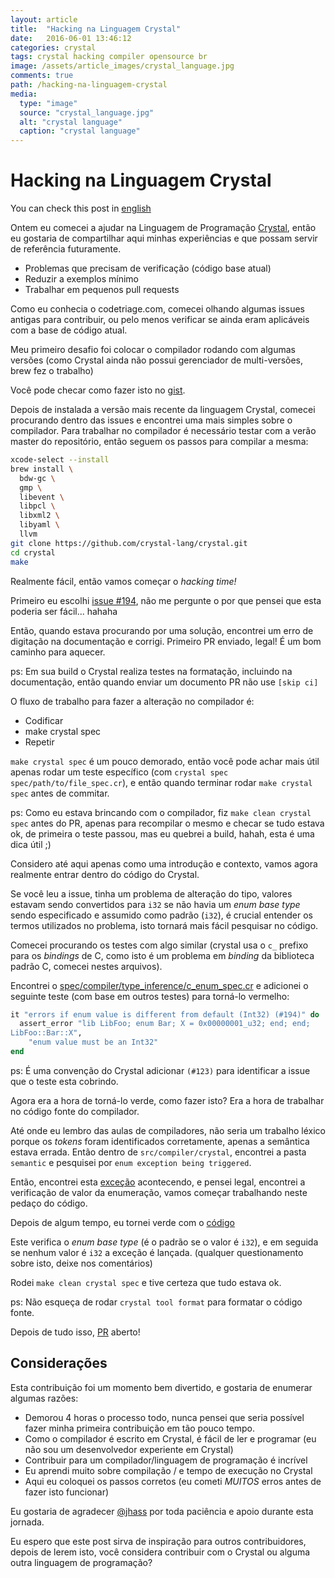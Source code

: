 ```yaml
---
layout: article
title:  "Hacking na Linguagem Crystal"
date:   2016-06-01 13:46:12
categories: crystal
tags: crystal hacking compiler opensource br
image: /assets/article_images/crystal_language.jpg
comments: true
path: /hacking-na-linguagem-crystal
media:
  type: "image"
  source: "crystal_language.jpg"
  alt: "crystal language"
  caption: "crystal language"
---
```


# Hacking na Linguagem Crystal

You can check this post in [english](/hacking-on-crystal-language)

Ontem eu comecei a ajudar na Linguagem de Programação [Crystal](http://crystal-lang.org/), então eu gostaria de compartilhar aqui minhas experiências e que possam servir de referência futuramente.

* Problemas que precisam de verificação (código base atual)
* Reduzir a exemplos mínimo
* Trabalhar em pequenos pull requests

Como eu conhecia o codetriage.com, comecei olhando algumas issues antigas para contribuir, ou pelo menos verificar se ainda eram aplicáveis com a base de código atual.

Meu primeiro desafio foi colocar o compilador rodando com algumas versões (como Crystal ainda não possui gerenciador de multi-versões, brew fez o trabalho)

Você pode checar como fazer isto no [gist](https://gist.github.com/fernandes/52dce07fd0b8b902dcfb582c21c56d57).

Depois de instalada a versão mais recente da linguagem Crystal, comecei procurando dentro das issues e encontrei uma mais simples sobre o compilador. Para trabalhar no compilador é necessário testar com a verão master do repositório, então seguem os passos para compilar a mesma:

```bash
xcode-select --install
brew install \
  bdw-gc \
  gmp \
  libevent \
  libpcl \
  libxml2 \
  libyaml \
  llvm
git clone https://github.com/crystal-lang/crystal.git
cd crystal
make
```

Realmente fácil, então vamos começar o _hacking time!_

Primeiro eu escolhi [issue #194](https://github.com/crystal-lang/crystal/issues/194), não me pergunte o por que pensei que esta poderia ser fácil... hahaha

Então, quando estava procurando por uma solução, encontrei um erro de digitação na documentação e corrigi. Primeiro PR enviado, legal! É um bom caminho para aquecer.

ps: Em sua build o Crystal realiza testes na formatação, incluindo na documentação, então quando enviar um documento PR não use `[skip ci]`

O fluxo de trabalho para fazer a alteração no compilador é:

* Codificar
* make crystal spec
* Repetir

`make crystal spec` é um pouco demorado, então você pode achar mais útil apenas rodar um teste específico (com `crystal spec spec/path/to/file_spec.cr`), e então quando terminar rodar `make crystal spec` antes de commitar.

ps: Como eu estava brincando com o compilador, fiz `make clean crystal spec` antes do PR, apenas para recompilar o mesmo e checar se tudo estava ok, de primeira o teste passou, mas eu quebrei a build, hahah, esta é uma dica útil ;)

Considero até aqui apenas como uma introdução e contexto, vamos agora realmente entrar dentro do código do Crystal.

Se você leu a issue, tinha um problema de alteração do tipo, valores estavam sendo convertidos para `i32` se não havia um _enum base type_  sendo especificado e assumido como padrão (`i32`), é crucial entender os termos utilizados no problema, isto tornará mais fácil pesquisar no código.

Comecei procurando os testes com algo similar (crystal usa o `c_` prefixo para os _bindings_ de C, como isto é um problema em _binding_ da biblioteca padrão C, comecei nestes arquivos).

Encontrei o [spec/compiler/type_inference/c_enum_spec.cr](https://github.com/fernandes/crystal/blob/2f6d9e459601b3153c377964bf86dc63160c1bc3/spec/compiler/type_inference/c_enum_spec.cr) e adicionei o seguinte teste (com base em outros testes) para torná-lo vermelho:

```ruby
it "errors if enum value is different from default (Int32) (#194)" do
  assert_error "lib LibFoo; enum Bar; X = 0x00000001_u32; end; end;
LibFoo::Bar::X",
    "enum value must be an Int32"
end
```

ps: É uma convenção do Crystal adicionar `(#123)` para identificar a issue que o teste esta cobrindo.

Agora era a hora de torná-lo verde, como fazer isto? Era a hora de trabalhar no código fonte do compilador.

Até onde eu lembro das aulas de compiladores, não seria um trabalho léxico porque os _tokens_ foram identificados corretamente, apenas a semântica estava errada. Então dentro de `src/compiler/crystal`, encontrei a pasta `semantic` e pesquisei por `enum exception being triggered`.

Então, encontrei esta [exceção](https://github.com/fernandes/crystal/blob/2f6d9e459601b3153c377964bf86dc63160c1bc3/src/compiler/crystal/semantic/top_level_visitor.cr#L580) acontecendo, e pensei legal, encontrei a verificação de valor da enumeração, vamos começar trabalhando neste pedaço do código.

Depois de algum tempo, eu tornei verde com o [código](https://github.com/crystal-lang/crystal/pull/2703/files#diff-6a2ecb55e60454c135921c7303eeaa99R567)

Este verifica o _enum base type_ (é o padrão se o valor é `i32`), e em seguida se nenhum valor é `i32` a exceção é lançada. (qualquer questionamento sobre isto, deixe nos comentários)

Rodei `make clean crystal spec` e tive certeza que tudo estava ok.

ps: Não esqueça de rodar `crystal tool format` para formatar o código fonte.

Depois de tudo isso, [PR](https://github.com/crystal-lang/crystal/pull/2703) aberto!

## Considerações

Esta contribuição foi um momento bem divertido, e gostaria de enumerar algumas razões:

* Demorou 4 horas o processo todo, nunca pensei que seria possível fazer minha primeira contribuição em tão pouco tempo.
* Como o compilador é escrito em Crystal, é fácil de ler e programar (eu não sou um desenvolvedor experiente em Crystal)
* Contribuir para um compilador/linguagem de programação é incrível
* Eu aprendi muito sobre compilação / e tempo de execução no Crystal
* Aqui eu coloquei os passos corretos (eu cometi _MUITOS_ erros antes de fazer isto funcionar)

Eu gostaria de agradecer [@jhass](https://github.com/jhass) por toda paciência e apoio durante esta jornada.

Eu espero que este post sirva de inspiração para outros contribuidores, depois de lerem isto, você considera contribuir com o Crystal ou alguma outra linguagem de programação?
